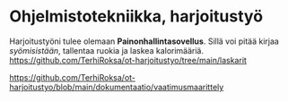 # Ohjelmistotekniikka, harjoitustyö
Harjoitustyöni tulee olemaan **Painonhallintasovellus**. Sillä voi pitää 
kirjaa *syömisistään*, tallentaa ruokia ja laskea kalorimääriä.
[
](laskarit)https://github.com/TerhiRoksa/ot-harjoitustyo/tree/main/laskarit

[
](https://github.com/TerhiRoksa/ot-harjoitustyo/blob/main/dokumentaatio/vaatimusmaarittely)https://github.com/TerhiRoksa/ot-harjoitustyo/blob/main/dokumentaatio/vaatimusmaarittely

